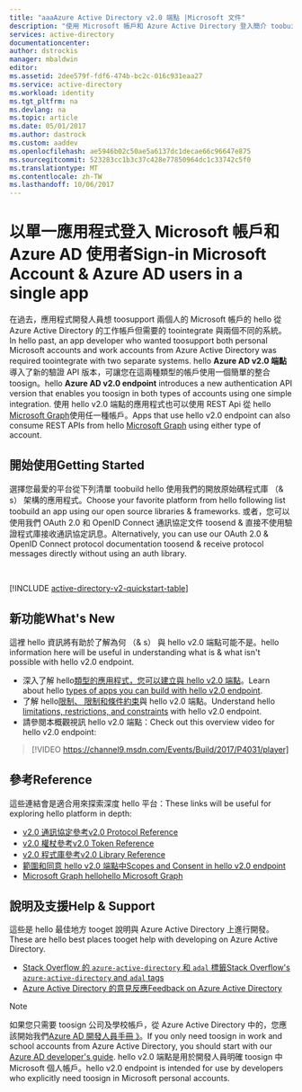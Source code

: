 ```yaml
---
title: "aaaAzure Active Directory v2.0 端點 |Microsoft 文件"
description: "使用 Microsoft 帳戶和 Azure Active Directory 登入簡介 toobuilding 應用程式。"
services: active-directory
documentationcenter: 
author: dstrockis
manager: mbaldwin
editor: 
ms.assetid: 2dee579f-fdf6-474b-bc2c-016c931eaa27
ms.service: active-directory
ms.workload: identity
ms.tgt_pltfrm: na
ms.devlang: na
ms.topic: article
ms.date: 05/01/2017
ms.author: dastrock
ms.custom: aaddev
ms.openlocfilehash: ae5946b02c50ae5a6137dc1decae66c96647e875
ms.sourcegitcommit: 523283cc1b3c37c428e77850964dc1c33742c5f0
ms.translationtype: MT
ms.contentlocale: zh-TW
ms.lasthandoff: 10/06/2017
---
```

# <a name="sign-in-microsoft-account--azure-ad-users-in-a-single-app"></a><span data-ttu-id="c18e6-103">以單一應用程式登入 Microsoft 帳戶和 Azure AD 使用者</span><span class="sxs-lookup"><span data-stu-id="c18e6-103">Sign-in Microsoft Account & Azure AD users in a single app</span></span>
<span data-ttu-id="c18e6-104">在過去，應用程式開發人員想 toosupport 兩個人的 Microsoft 帳戶的 hello 從 Azure Active Directory 的工作帳戶但需要的 toointegrate 與兩個不同的系統。</span><span class="sxs-lookup"><span data-stu-id="c18e6-104">In hello past, an app developer who wanted toosupport both personal Microsoft accounts and work accounts from Azure Active Directory was required toointegrate with two separate systems.</span></span>  <span data-ttu-id="c18e6-105">hello **Azure AD v2.0 端點**導入了新的驗證 API 版本，可讓您在這兩種類型的帳戶使用一個簡單的整合 toosign。</span><span class="sxs-lookup"><span data-stu-id="c18e6-105">hello **Azure AD v2.0 endpoint** introduces a new authentication API version that enables you toosign in both types of accounts using one simple integration.</span></span>  <span data-ttu-id="c18e6-106">使用 hello v2.0 端點的應用程式也可以使用 REST Api 從 hello [Microsoft Graph](https://graph.microsoft.io)使用任一種帳戶。</span><span class="sxs-lookup"><span data-stu-id="c18e6-106">Apps that use hello v2.0 endpoint can also consume REST APIs from hello [Microsoft Graph](https://graph.microsoft.io) using either type of account.</span></span>

## <a name="getting-started"></a><span data-ttu-id="c18e6-107">開始使用</span><span class="sxs-lookup"><span data-stu-id="c18e6-107">Getting Started</span></span>
<span data-ttu-id="c18e6-108">選擇您最愛的平台從下列清單 toobuild hello 使用我們的開放原始碼程式庫 （& s） 架構的應用程式。</span><span class="sxs-lookup"><span data-stu-id="c18e6-108">Choose your favorite platform from hello following list toobuild an app using our open source libraries & frameworks.</span></span>  <span data-ttu-id="c18e6-109">或者，您可以使用我們 OAuth 2.0 和 OpenID Connect 通訊協定文件 toosend & 直接不使用驗證程式庫接收通訊協定訊息。</span><span class="sxs-lookup"><span data-stu-id="c18e6-109">Alternatively, you can use our OAuth 2.0 & OpenID Connect protocol documentation toosend & receive protocol messages directly without using an auth library.</span></span>

<br />

[!INCLUDE [active-directory-v2-quickstart-table](../../../includes/active-directory-v2-quickstart-table.md)]

## <a name="whats-new"></a><span data-ttu-id="c18e6-110">新功能</span><span class="sxs-lookup"><span data-stu-id="c18e6-110">What's New</span></span>
<span data-ttu-id="c18e6-111">這裡 hello 資訊將有助於了解為何 （& s） 與 hello v2.0 端點可能不是。</span><span class="sxs-lookup"><span data-stu-id="c18e6-111">hello information here will be useful in understanding what is & what isn't possible with hello v2.0 endpoint.</span></span>

* <span data-ttu-id="c18e6-112">深入了解 hello[類型的應用程式，您可以建立與 hello v2.0 端點](active-directory-v2-flows.md)。</span><span class="sxs-lookup"><span data-stu-id="c18e6-112">Learn about hello [types of apps you can build with hello v2.0 endpoint](active-directory-v2-flows.md).</span></span>
* <span data-ttu-id="c18e6-113">了解 hello[限制、 限制和條件約束](active-directory-v2-limitations.md)與 hello v2.0 端點。</span><span class="sxs-lookup"><span data-stu-id="c18e6-113">Understand hello [limitations, restrictions, and constraints](active-directory-v2-limitations.md) with hello v2.0 endpoint.</span></span>
* <span data-ttu-id="c18e6-114">請參閱本概觀視訊 hello v2.0 端點：</span><span class="sxs-lookup"><span data-stu-id="c18e6-114">Check out this overview video for hello v2.0 endpoint:</span></span>

>[!VIDEO https://channel9.msdn.com/Events/Build/2017/P4031/player]

## <a name="reference"></a><span data-ttu-id="c18e6-115">參考</span><span class="sxs-lookup"><span data-stu-id="c18e6-115">Reference</span></span>
<span data-ttu-id="c18e6-116">這些連結會是適合用來探索深度 hello 平台：</span><span class="sxs-lookup"><span data-stu-id="c18e6-116">These links will be useful for exploring hello platform in depth:</span></span>

* [<span data-ttu-id="c18e6-117">v2.0 通訊協定參考</span><span class="sxs-lookup"><span data-stu-id="c18e6-117">v2.0 Protocol Reference</span></span>](active-directory-v2-protocols.md)
* [<span data-ttu-id="c18e6-118">v2.0 權杖參考</span><span class="sxs-lookup"><span data-stu-id="c18e6-118">v2.0 Token Reference</span></span>](active-directory-v2-tokens.md)
* [<span data-ttu-id="c18e6-119">v2.0 程式庫參考</span><span class="sxs-lookup"><span data-stu-id="c18e6-119">v2.0 Library Reference</span></span>](active-directory-v2-libraries.md)
* [<span data-ttu-id="c18e6-120">範圍和同意 hello v2.0 端點中</span><span class="sxs-lookup"><span data-stu-id="c18e6-120">Scopes and Consent in hello v2.0 endpoint</span></span>](active-directory-v2-scopes.md)
* [<span data-ttu-id="c18e6-121">Microsoft Graph hello</span><span class="sxs-lookup"><span data-stu-id="c18e6-121">hello Microsoft Graph</span></span>](https://graph.microsoft.io)

## <a name="help--support"></a><span data-ttu-id="c18e6-122">說明及支援</span><span class="sxs-lookup"><span data-stu-id="c18e6-122">Help & Support</span></span>
<span data-ttu-id="c18e6-123">這些是 hello 最佳地方 tooget 說明與 Azure Active Directory 上進行開發。</span><span class="sxs-lookup"><span data-stu-id="c18e6-123">These are hello best places tooget help with developing on Azure Active Directory.</span></span>

* [<span data-ttu-id="c18e6-124">Stack Overflow 的 `azure-active-directory` 和 `adal` 標籤</span><span class="sxs-lookup"><span data-stu-id="c18e6-124">Stack Overflow's `azure-active-directory` and `adal` tags</span></span>](http://stackoverflow.com/questions/tagged/azure-active-directory+or+adal)
* [<span data-ttu-id="c18e6-125">Azure Active Directory 的意見反應</span><span class="sxs-lookup"><span data-stu-id="c18e6-125">Feedback on Azure Active Directory</span></span>](https://feedback.azure.com/forums/169401-azure-active-directory/category/164757-developer-experiences)


> [!NOTE]
> <span data-ttu-id="c18e6-126">如果您只需要 toosign 公司及學校帳戶，從 Azure Active Directory 中的，您應該開始我們[Azure AD 開發人員手冊 》](active-directory-developers-guide.md)。</span><span class="sxs-lookup"><span data-stu-id="c18e6-126">If you only need toosign in work and school accounts from Azure Active Directory, you should start with our [Azure AD developer's guide](active-directory-developers-guide.md).</span></span>  <span data-ttu-id="c18e6-127">hello v2.0 端點是用於開發人員明確 toosign 中 Microsoft 個人帳戶。</span><span class="sxs-lookup"><span data-stu-id="c18e6-127">hello v2.0 endpoint is intended for use by developers who explicitly need toosign in Microsoft personal accounts.</span></span>

